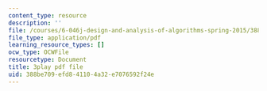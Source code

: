 ```yaml
---
content_type: resource
description: ''
file: /courses/6-046j-design-and-analysis-of-algorithms-spring-2015/388be709efd841104a32e7076592f24e_G7mqtB6npfE.pdf
file_type: application/pdf
learning_resource_types: []
ocw_type: OCWFile
resourcetype: Document
title: 3play pdf file
uid: 388be709-efd8-4110-4a32-e7076592f24e
---
```

